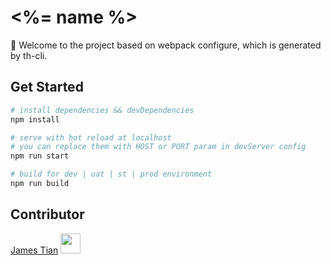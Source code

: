 # <%= name %>
🌈 Welcome to the project based on webpack configure, which is generated by th-cli.

## Get Started
``` bash
# install dependencies && devDependencies
npm install

# serve with hot reload at localhost
# you can replace them with HOST or PORT param in devServer config
npm run start

# build for dev | uat | st | prod environment
npm run build
```

## Contributor
[James Tian](<https://github.com/thjjames>) <img width="32" src="https://avatars1.githubusercontent.com/u/8946788?s=400&u=74db1b1c5254cc5980c851f6625f445f73cb0a19&v=4" />
